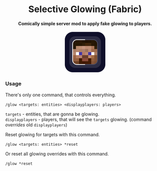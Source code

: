 <div align="center">
    <h1>Selective Glowing (Fabric)</h1>
    <h4>Comically simple server mod to apply fake glowing to players.</h4>
    <img src="assets/selective-glowing-icon-rounded-x256.png" height="128" alt="Selective Glowing logo">
</div>

### Usage
There's only one command, that controls everything.
```
/glow <targets: entities> <displayplayers: players>
```
`targets` - entities, that are gonna be glowing.\
`displayplayers` - players, that will see the `targets` glowing. (command *overrides* old `displayplayers`)

Reset glowing for targets with this command.
```
/glow <targets: entities> *reset
```
Or reset all glowing overrides with this command.
```
/glow *reset
```